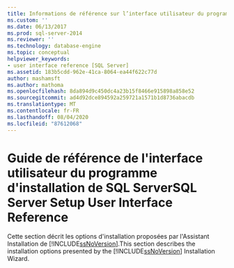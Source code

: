 ```yaml
---
title: Informations de référence sur l’interface utilisateur du programme d’installation de SQL Server | Microsoft Docs
ms.custom: ''
ms.date: 06/13/2017
ms.prod: sql-server-2014
ms.reviewer: ''
ms.technology: database-engine
ms.topic: conceptual
helpviewer_keywords:
- user interface reference [SQL Server]
ms.assetid: 183b5cdd-962e-41ca-8064-ea44f622c77d
author: mashamsft
ms.author: mathoma
ms.openlocfilehash: 8da894d9c450dc4a23b15f8466e915898a858e52
ms.sourcegitcommit: ad4d92dce894592a259721a1571b1d8736abacdb
ms.translationtype: MT
ms.contentlocale: fr-FR
ms.lasthandoff: 08/04/2020
ms.locfileid: "87612068"
---
```

# <a name="sql-server-setup-user-interface-reference"></a><span data-ttu-id="28969-102">Guide de référence de l'interface utilisateur du programme d'installation de SQL Server</span><span class="sxs-lookup"><span data-stu-id="28969-102">SQL Server Setup User Interface Reference</span></span>
  <span data-ttu-id="28969-103">Cette section décrit les options d'installation proposées par l'Assistant Installation de [!INCLUDE[ssNoVersion](../../includes/ssnoversion-md.md)].</span><span class="sxs-lookup"><span data-stu-id="28969-103">This section describes the installation options presented by the [!INCLUDE[ssNoVersion](../../includes/ssnoversion-md.md)] Installation Wizard.</span></span>  
  
  
